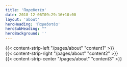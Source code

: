 ```yaml
---
title: 'Παραδοτέα'
date: 2018-12-06T09:29:16+10:00
layout: 'about'
heroHeading: 'Παραδοτέα'
heroSubHeading: ""
heroBackground: ''
---
```


<div>
{{< content-strip-left "/pages/about" "content1" >}}
</div>
<div>
{{< content-strip-right "/pages/about" "content2" >}}
</div>
<div>
{{< content-strip-center "/pages/about" "content3" >}}
</div>
